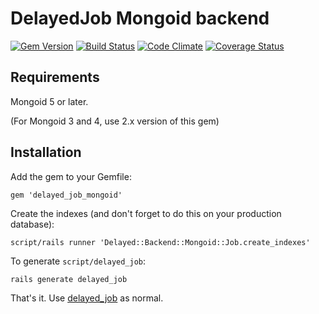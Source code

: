 # DelayedJob Mongoid backend

[![Gem Version](https://badge.fury.io/rb/delayed_job_mongoid.svg)](http://badge.fury.io/rb/delayed_job_mongoid)
[![Build Status](https://travis-ci.org/collectiveidea/delayed_job_mongoid.svg?branch=master)](https://travis-ci.org/collectiveidea/delayed_job_mongoid)
[![Code Climate](https://codeclimate.com/github/collectiveidea/delayed_job_mongoid.svg)](https://codeclimate.com/github/collectiveidea/delayed_job_mongoid)
[![Coverage Status](https://coveralls.io/repos/collectiveidea/delayed_job_mongoid/badge.svg?branch=master&service=github)](https://coveralls.io/github/collectiveidea/delayed_job_mongoid?branch=master)

[gem]: https://rubygems.org/gems/delayed_job_mongoid
[travis]: http://travis-ci.org/collectiveidea/delayed_job_mongoid
[codeclimate]: https://codeclimate.com/github/collectiveidea/delayed_job_mongoid
[coveralls]: https://coveralls.io/r/collectiveidea/delayed_job_mongoid

## Requirements

Mongoid 5 or later.

(For Mongoid 3 and 4, use 2.x version of this gem)

## Installation

Add the gem to your Gemfile:

    gem 'delayed_job_mongoid'

Create the indexes (and don't forget to do this on your production database):

    script/rails runner 'Delayed::Backend::Mongoid::Job.create_indexes'

To generate `script/delayed_job`:

    rails generate delayed_job

That's it. Use [delayed_job](http://github.com/collectiveidea/delayed_job) as normal.
